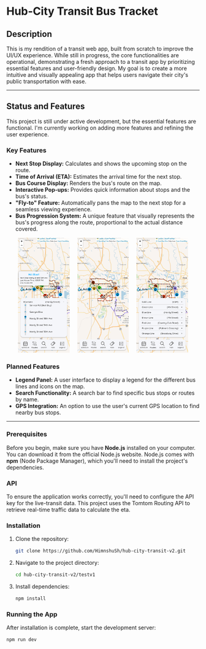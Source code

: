 # Hub-City Transit Bus Tracket

## Description

This is my rendition of a transit web app, built from scratch to improve the UI/UX experience. While still in progress, the core functionalities are operational, demonstrating a fresh approach to a transit app by prioritizing essential features and user-friendly design. My goal is to create a more intuitive and visually appealing app that helps users navigate their city's public transportation with ease.

---

## Status and Features

This project is still under active development, but the essential features are functional. I'm currently working on adding more features and refining the user experience.

### Key Features

* **Next Stop Display:** Calculates and shows the upcoming stop on the route.
* **Time of Arrival (ETA):** Estimates the arrival time for the next stop.
* **Bus Course Display:** Renders the bus's route on the map.
* **Interactive Pop-ups:** Provides quick information about stops and the bus's status.
* **"Fly-to" Feature:** Automatically pans the map to the next stop for a seamless viewing experience.
* **Bus Progression System:** A unique feature that visually represents the bus's progress along the route, proportional to the actual distance covered.
<p align="center">
  <img src="src/assets/screenshots/route-detail.png" alt="Route details" height="300">&nbsp;&nbsp;&nbsp;&nbsp;
  <img src="src/assets/screenshots/home-screen.png" alt="Home screen" height="300">&nbsp;&nbsp;&nbsp;&nbsp;
  <img src="src/assets/screenshots/display-routes.png" alt="Display routes" height="300">
</p>


### Planned Features

* **Legend Panel:** A user interface to display a legend for the different bus lines and icons on the map.
* **Search Functionality:** A search bar to find specific bus stops or routes by name.
* **GPS Integration:** An option to use the user's current GPS location to find nearby bus stops.

---

### Prerequisites

Before you begin, make sure you have **Node.js** installed on your computer. You can download it from the official Node.js website. Node.js comes with **npm** (Node Package Manager), which you'll need to install the project's dependencies.

### API

To ensure the application works correctly, you'll need to configure the API key for the live-transit data. This project uses the Tomtom Routing API to retrieve real-time traffic data to calculate the eta.


### Installation

1.  Clone the repository:
    ```bash
    git clone https://github.com/HimnshuSh/hub-city-transit-v2.git
    ```
2.  Navigate to the project directory:
    ```bash
    cd hub-city-transit-v2/testv1
    ```
3.  Install dependencies:
    ```bash
    npm install
    ```

### Running the App

After installation is complete, start the development server:

```bash
npm run dev
